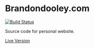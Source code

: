 # Brandondooley.com

[![Build Status](https://brandondooley.com/jenkins/job/update-personal-website/badge/icon)](https://brandondooley.com/jenkins/job/update-personal-website/)

Source code for personal website.

[Live Version](https://brandondooley.com/github-social-graph)
